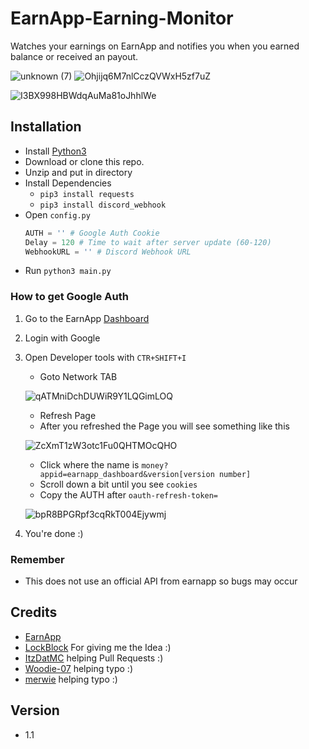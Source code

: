 # EarnApp-Earning-Monitor
Watches your earnings on EarnApp and notifies you when you earned balance or received an payout.


![unknown (7)](https://user-images.githubusercontent.com/65712074/140953429-4049d955-f99e-461b-b03e-94d78ce2d98d.png)
![Ohjijq6M7nlCczQVWxH5zf7uZ](https://user-images.githubusercontent.com/65712074/140953604-72e84743-d294-40cf-b4a2-7591df34c088.png)


![I3BX998HBWdqAuMa81oJhhlWe](https://user-images.githubusercontent.com/65712074/140958375-282ef443-ab8d-4304-86ed-b334e68377ce.png)


## Installation

- Install [Python3](https://www.python.org/downloads/)
- Download or clone this repo.
- Unzip and put in directory
- Install Dependencies
  * `pip3 install requests`
  * `pip3 install discord_webhook`
- Open `config.py`
  ```py
  AUTH = '' # Google Auth Cookie
  Delay = 120 # Time to wait after server update (60-120)
  WebhookURL = '' # Discord Webhook URL
  ```
- Run `python3 main.py`

### How to get Google Auth
1) Go to the EarnApp [Dashboard](https://earnapp.com/dashboard/)
2) Login with Google
3) Open Developer tools with `CTR+SHIFT+I`
   * Goto Network TAB
   
   ![qATMniDchDUWiR9Y1LQGimLOQ](https://user-images.githubusercontent.com/65712074/140639251-a6be881d-b394-4fc3-a7e5-2543e80320bb.png)
   
   * Refresh Page
   * After you refreshed the Page you will see something like this
   
   ![ZcXmT1zW3otc1Fu0QHTMOcQHO](https://user-images.githubusercontent.com/65712074/140956237-0ba63c31-94b7-4d67-a80b-dc8438fdb010.gif)

   * Click where the name is `money?appid=earnapp_dashboard&version[version number]`
   * Scroll down a bit until you see `cookies`
   * Copy the AUTH after `oauth-refresh-token=`
   
   ![bpR8BPGRpf3cqRkT004Ejywmj](https://user-images.githubusercontent.com/65712074/140639500-01b4aa40-91bf-48eb-a4af-a45a4b615d4d.png)
4) You're done :)

### Remember
  * This does not use an official API from earnapp so bugs may occur

## Credits
- [EarnApp](https://earnapp.com/)
- [LockBlock](https://github.com/LockBlock-dev/) For giving me the Idea :)
- [ItzDatMC](https://github.com/ItzDatMC) helping Pull Requests :)
- [Woodie-07](https://github.com/Woodie-07) helping typo :)
- [merwie](https://github.com/merwie) helping typo :)

## Version
- 1.1
